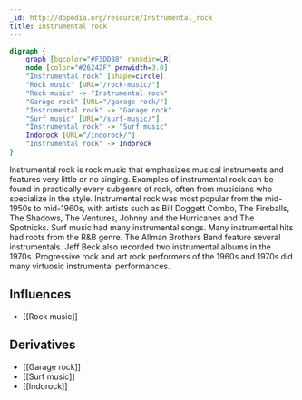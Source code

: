 ```yaml
---
_id: http://dbpedia.org/resource/Instrumental_rock
title: Instrumental rock
---
```


```dot
digraph {
	graph [bgcolor="#F3DDB8" rankdir=LR]
	node [color="#26242F" penwidth=3.0]
	"Instrumental rock" [shape=circle]
	"Rock music" [URL="/rock-music/"]
	"Rock music" -> "Instrumental rock"
	"Garage rock" [URL="/garage-rock/"]
	"Instrumental rock" -> "Garage rock"
	"Surf music" [URL="/surf-music/"]
	"Instrumental rock" -> "Surf music"
	Indorock [URL="/indorock/"]
	"Instrumental rock" -> Indorock
}
```

Instrumental rock is rock music that emphasizes musical instruments and features very little or no singing. Examples of instrumental rock can be found in practically every subgenre of rock, often from musicians who specialize in the style. Instrumental rock was most popular from the mid-1950s to mid-1960s, with artists such as Bill Doggett Combo, The Fireballs, The Shadows, The Ventures, Johnny and the Hurricanes and The Spotnicks. Surf music had many instrumental songs. Many instrumental hits had roots from the R&B genre. The Allman Brothers Band feature several instrumentals. Jeff Beck also recorded two instrumental albums in the 1970s. Progressive rock and art rock performers of the 1960s and 1970s did many virtuosic instrumental performances.

## Influences
- [[Rock music]]

## Derivatives
- [[Garage rock]]
- [[Surf music]]
- [[Indorock]]
